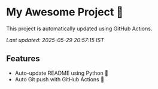 # My Awesome Project 🚀

This project is automatically updated using GitHub Actions.

_Last updated: 2025-05-29 20:57:15 IST_

## Features
- Auto-update README using Python 🐍
- Auto Git push with GitHub Actions 🤖
